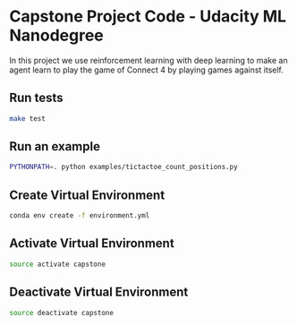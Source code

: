 # Capstone Project Code - Udacity ML Nanodegree

In this project we use reinforcement learning with deep learning to make an agent learn to play the game of Connect 4 by playing games against itself.

## Run tests

```bash
make test
```

## Run an example

```bash
PYTHONPATH=. python examples/tictactoe_count_positions.py
```

## Create Virtual Environment
```bash
conda env create -f environment.yml
```

## Activate Virtual Environment
```bash
source activate capstone
```

## Deactivate Virtual Environment
```bash
source deactivate capstone
```
